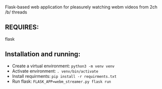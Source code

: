 Flask-based web application for pleasurely watching webm videos from 2ch /b/ threads

## REQUIRES:
flask

## Installation and running:
  - Create a virtual environment: `python3 -m venv venv`
  - Activate environment: `. venv/bin/activate`
  - Install requirments: `pip install -r requirments.txt`
  - Run flask: `FLASK_APP=webm_streamer.py flask run`

